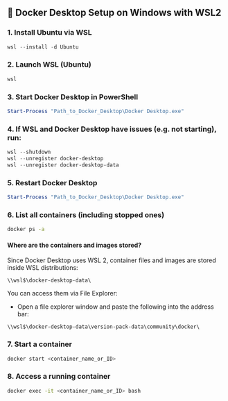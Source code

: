 ## 🐳 Docker Desktop Setup on Windows with WSL2

### 1. Install Ubuntu via WSL
```powershell
wsl --install -d Ubuntu
```

### 2. Launch WSL (Ubuntu)
```powershell
wsl
```

### 3. Start Docker Desktop in PowerShell
```powershell
Start-Process "Path_to_Docker_Desktop\Docker Desktop.exe"
```

### 4. If WSL and Docker Desktop have issues (e.g. not starting), run:
```powershell
wsl --shutdown
wsl --unregister docker-desktop
wsl --unregister docker-desktop-data
```

### 5. Restart Docker Desktop
```powershell
Start-Process "Path_to_Docker_Desktop\Docker Desktop.exe"
```

### 6. List all containers (including stopped ones)
```bash
docker ps -a
```

#### Where are the containers and images stored?
Since Docker Desktop uses WSL 2, container files and images are stored inside WSL distributions:

```
\\wsl$\docker-desktop-data\
```

You can access them via File Explorer:

- Open a file explorer window and paste the following into the address bar:
```
\\wsl$\docker-desktop-data\version-pack-data\community\docker\
```

### 7. Start a container
```bash
docker start <container_name_or_ID>
```

### 8. Access a running container
```bash
docker exec -it <container_name_or_ID> bash
```
